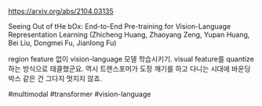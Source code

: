 https://arxiv.org/abs/2104.03135

Seeing Out of tHe bOx: End-to-End Pre-training for Vision-Language
  Representation Learning (Zhicheng Huang, Zhaoyang Zeng, Yupan Huang, Bei Liu, Dongmei Fu, Jianlong Fu)

region feature 없이 vision-language 모델 학습시키기. visual feature를 quantize 하는 방식으로 태클했군요. 역시 트랜스포머가 도장 깨기를 하고 다니는 시대에 바운딩 박스 같은 건 그다지 멋지지 않죠.

#multimodal #transformer #vision-language